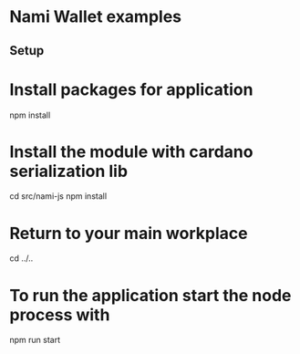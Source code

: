 # Nami Wallet examples

## Setup

# Install packages for application
npm install

# Install the module with cardano serialization lib
cd src/nami-js
npm install

# Return to your main workplace
cd ../..

# To run the application start the node process with
npm run start
```

